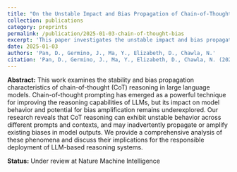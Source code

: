 ```yaml
---
title: "On the Unstable Impact and Bias Propagation of Chain-of-Thought Reasoning in Large Language Models"
collection: publications
category: preprints
permalink: /publication/2025-01-03-chain-of-thought-bias
excerpt: 'This paper investigates the unstable impact and bias propagation mechanisms in chain-of-thought reasoning of large language models.'
date: 2025-01-03
authors: 'Pan, D., Germino, J., Ma, Y., Elizabeth, D., Chawla, N.'
citation: 'Pan, D., Germino, J., Ma, Y., Elizabeth, D., Chawla, N. (2025). &quot;On the Unstable Impact and Bias Propagation of Chain-of-Thought Reasoning in Large Language Models.&quot; <i>Under review at Nature Machine Intelligence</i>.'
---
```


**Abstract:**
This work examines the stability and bias propagation characteristics of chain-of-thought (CoT) reasoning in large language models. Chain-of-thought prompting has emerged as a powerful technique for improving the reasoning capabilities of LLMs, but its impact on model behavior and potential for bias amplification remains underexplored. Our research reveals that CoT reasoning can exhibit unstable behavior across different prompts and contexts, and may inadvertently propagate or amplify existing biases in model outputs. We provide a comprehensive analysis of these phenomena and discuss their implications for the responsible deployment of LLM-based reasoning systems.

**Status:** Under review at Nature Machine Intelligence

